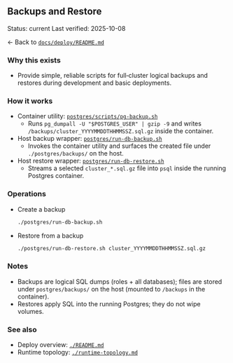 ## Backups and Restore

Status: current
Last verified: 2025-10-08

← Back to [`docs/deploy/README.md`](./README.md)

### Why this exists

- Provide simple, reliable scripts for full‑cluster logical backups and restores during development and basic deployments.

### How it works

- Container utility: [`postgres/scripts/pg-backup.sh`](../../postgres/scripts/pg-backup.sh)
  - Runs `pg_dumpall -U "$POSTGRES_USER" | gzip -9` and writes `/backups/cluster_YYYYMMDDTHHMMSSZ.sql.gz` inside the container.
- Host backup wrapper: [`postgres/run-db-backup.sh`](../../postgres/run-db-backup.sh)
  - Invokes the container utility and surfaces the created file under `./postgres/backups/` on the host.
- Host restore wrapper: [`postgres/run-db-restore.sh`](../../postgres/run-db-restore.sh)
  - Streams a selected `cluster_*.sql.gz` file into `psql` inside the running Postgres container.

### Operations

- Create a backup
  ```bash
  ./postgres/run-db-backup.sh
  ```
- Restore from a backup
  ```bash
  ./postgres/run-db-restore.sh cluster_YYYYMMDDTHHMMSSZ.sql.gz
  ```

### Notes

- Backups are logical SQL dumps (roles + all databases); files are stored under `postgres/backups/` on the host (mounted to `/backups` in the container).
- Restores apply SQL into the running Postgres; they do not wipe volumes.

### See also

- Deploy overview: [`./README.md`](./README.md)
- Runtime topology: [`./runtime-topology.md`](./runtime-topology.md)
